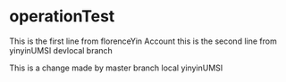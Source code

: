 # operationTest
This is the first line from florenceYin Account
this is the second line from yinyinUMSI devlocal branch

This is a change made by master branch local yinyinUMSI
